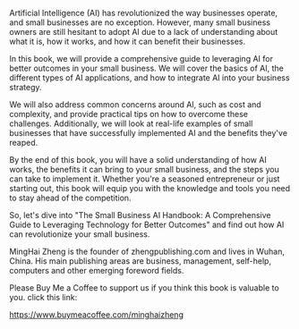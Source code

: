 
Artificial Intelligence (AI) has revolutionized the way businesses operate, and small businesses are no exception. However, many small business owners are still hesitant to adopt AI due to a lack of understanding about what it is, how it works, and how it can benefit their businesses.

In this book, we will provide a comprehensive guide to leveraging AI for better outcomes in your small business. We will cover the basics of AI, the different types of AI applications, and how to integrate AI into your business strategy.

We will also address common concerns around AI, such as cost and complexity, and provide practical tips on how to overcome these challenges. Additionally, we will look at real-life examples of small businesses that have successfully implemented AI and the benefits they've reaped.

By the end of this book, you will have a solid understanding of how AI works, the benefits it can bring to your small business, and the steps you can take to implement it. Whether you're a seasoned entrepreneur or just starting out, this book will equip you with the knowledge and tools you need to stay ahead of the competition.

So, let's dive into "The Small Business AI Handbook: A Comprehensive Guide to Leveraging Technology for Better Outcomes" and find out how AI can revolutionize your small business.

MingHai Zheng is the founder of zhengpublishing.com and lives in Wuhan, China. His main publishing areas are business, management, self-help, computers and other emerging foreword fields.

Please Buy Me a Coffee to support us if you think this book is valuable to you. click this link:

https://www.buymeacoffee.com/minghaizheng
